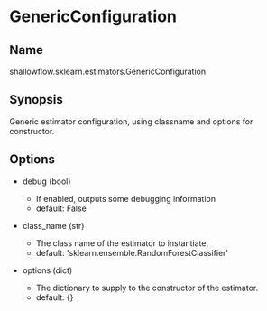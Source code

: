 # GenericConfiguration

## Name
shallowflow.sklearn.estimators.GenericConfiguration

## Synopsis
Generic estimator configuration, using classname and options for constructor.

## Options
* debug (bool)

  * If enabled, outputs some debugging information
  * default: False

* class_name (str)

  * The class name of the estimator to instantiate.
  * default: 'sklearn.ensemble.RandomForestClassifier'

* options (dict)

  * The dictionary to supply to the constructor of the estimator.
  * default: {}

